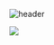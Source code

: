 

![header](https://capsule-render.vercel.app/api?type=waving&color=cc0066&height=200&section=header&text=Hello,%20Aine&fontSize=60&fontColor=f2f2f2)


<img src="https://img.shields.io/badge/Html-#E34F26?style=flat-square&logo=HTML5&logoColor=white"/>

<!--
**aine-jeong/aine-jeong** is a ✨ _special_ ✨ repository because its `README.md` (this file) appears on your GitHub profile.

Here are some ideas to get you started:

- 🔭 I’m currently working on ...
- 🌱 I’m currently learning ...
- 👯 I’m looking to collaborate on ...
- 🤔 I’m looking for help with ...
- 💬 Ask me about ...
- 📫 How to reach me: ...
- 😄 Pronouns: ...
- ⚡ Fun fact: ...
-->
